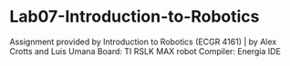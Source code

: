 # Lab07-Introduction-to-Robotics
Assignment provided by Introduction to Robotics (ECGR 4161) | by Alex Crotts and Luis Umana Board: TI RSLK MAX robot Compiler: Energia IDE
